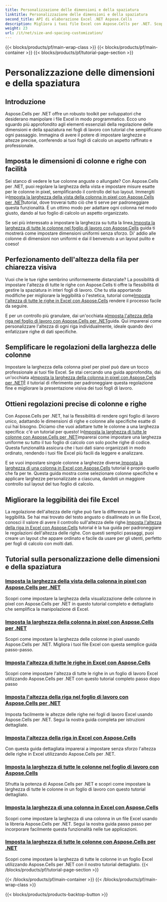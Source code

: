 ```yaml
---
title: Personalizzazione delle dimensioni e della spaziatura
linktitle: Personalizzazione delle dimensioni e della spaziatura
second_title: API di elaborazione Excel .NET Aspose.Cells
description: Migliora i tuoi file Excel con Aspose.Cells per .NET. Scopri tutorial facili da seguire per personalizzare dimensioni e spaziatura, impostando senza sforzo larghezze di colonna e altezze di riga.
weight: 23
url: /it/net/size-and-spacing-customization/
---
```


{{< blocks/products/pf/main-wrap-class >}}
{{< blocks/products/pf/main-container >}}
{{< blocks/products/pf/tutorial-page-section >}}

# Personalizzazione delle dimensioni e della spaziatura

## Introduzione

Aspose.Cells per .NET offre un robusto toolkit per sviluppatori che desiderano manipolare i file Excel in modo programmatico. Ecco uno sguardo più approfondito agli elementi essenziali della regolazione delle dimensioni e della spaziatura nei fogli di lavoro con tutorial che semplificano ogni passaggio. Immagina di avere il potere di impostare larghezze e altezze precise, conferendo ai tuoi fogli di calcolo un aspetto raffinato e professionale.

## Imposta le dimensioni di colonne e righe con facilità

 Sei stanco di vedere le tue colonne anguste o allungate? Con Aspose.Cells per .NET, puoi regolare la larghezza della vista e impostare misure esatte per le colonne in pixel, semplificando il controllo del tuo layout. Immergiti in[Imposta la larghezza della vista della colonna in pixel con Aspose.Cells per .NET](./setting-column-view-width/)tutorial, dove troverai tutto ciò che ti serve per padroneggiare questa funzionalità. È un ottimo modo per adattare ogni colonna nel modo giusto, dando al tuo foglio di calcolo un aspetto organizzato.

 Se sei più interessato a impostare la larghezza su tutta la linea,[Imposta la larghezza di tutte le colonne nel foglio di lavoro con Aspose.Cells](./setting-width-of-all-columns-in-worksheet/) guida ti mostrerà come impostare dimensioni uniformi senza sforzo. Di' addio alle colonne di dimensioni non uniformi e dai il benvenuto a un layout pulito e coeso!

## Perfezionamento dell'altezza della fila per chiarezza visiva

 Vuoi che le tue righe sembrino uniformemente distanziate? La possibilità di impostare l'altezza di tutte le righe con Aspose.Cells ti offre la flessibilità di gestire la spaziatura in interi fogli di lavoro. Che tu stia apportando modifiche per migliorare la leggibilità o l'estetica, tutorial come[Imposta l'altezza di tutte le righe in Excel con Aspose.Cells](./setting-height-of-all-rows/) rendere il processo facile da seguire.

 E per un controllo più granulare, dai un'occhiata a[Imposta l'altezza della riga nel foglio di lavoro con Aspose.Cells per .NET](./setting-height-of-all-rows-in-worksheet/)guida. Qui imparerai come personalizzare l'altezza di ogni riga individualmente, ideale quando devi enfatizzare righe di dati specifiche.

## Semplificare le regolazioni della larghezza delle colonne

 Impostare la larghezza della colonna pixel per pixel può dare un tocco professionale ai tuoi file Excel. Se stai cercando una guida approfondita, dai un'occhiata a[Imposta la larghezza della colonna in pixel con Aspose.Cells per .NET](./setting-column-width/)È il tutorial di riferimento per padroneggiare questa regolazione fine e migliorare la presentazione visiva dei tuoi fogli di lavoro.

## Ottieni regolazioni precise di colonne e righe

 Con Aspose.Cells per .NET, hai la flessibilità di rendere ogni foglio di lavoro unico, adattando le dimensioni di righe e colonne alle specifiche esatte di cui hai bisogno. Diciamo che vuoi adattare tutte le colonne a una larghezza specifica: c'è un tutorial per questo! In[Imposta la larghezza di tutte le colonne con Aspose.Cells per .NET](./setting-width-of-all-columns/)imparerai come impostare una larghezza uniforme su tutto il tuo foglio di calcolo con solo poche righe di codice. Questa funzionalità assicura che i tuoi dati siano organizzati in modo ordinato, rendendo i tuoi file Excel più facili da leggere e analizzare.

 E se vuoi impostare singole colonne a larghezze diverse,[Imposta la larghezza di una colonna in Excel con Aspose.Cells](./setting-width-of-column/) tutorial è proprio quello che fa per te. Questa guida mostra come selezionare colonne specifiche e applicare larghezze personalizzate a ciascuna, dandoti un maggiore controllo sul layout del tuo foglio di calcolo. 

## Migliorare la leggibilità dei file Excel

 La regolazione dell'altezza delle righe può fare la differenza per la leggibilità. Se hai mai trovato del testo angusto o disallineato in un file Excel, conosci il valore di avere il controllo sull'altezza delle righe.[Imposta l'altezza della riga in Excel con Aspose.Cells](./setting-height-of-row/) tutorial è la tua guida per padroneggiare le regolazioni dell'altezza delle righe. Con questi semplici passaggi, puoi creare un layout che appare ordinato e facile da usare per gli utenti, perfetto per fogli di calcolo con molti dati.

## Tutorial sulla personalizzazione delle dimensioni e della spaziatura
### [Imposta la larghezza della vista della colonna in pixel con Aspose.Cells per .NET](./setting-column-view-width/)
Scopri come impostare la larghezza della visualizzazione delle colonne in pixel con Aspose.Cells per .NET in questo tutorial completo e dettagliato che semplifica la manipolazione di Excel.
### [Imposta la larghezza della colonna in pixel con Aspose.Cells per .NET](./setting-column-width/)
Scopri come impostare la larghezza delle colonne in pixel usando Aspose.Cells per .NET. Migliora i tuoi file Excel con questa semplice guida passo-passo.
### [Imposta l'altezza di tutte le righe in Excel con Aspose.Cells](./setting-height-of-all-rows/)
Scopri come impostare l'altezza di tutte le righe in un foglio di lavoro Excel utilizzando Aspose.Cells per .NET con questo tutorial completo passo dopo passo
### [Imposta l'altezza della riga nel foglio di lavoro con Aspose.Cells per .NET](./setting-height-of-all-rows-in-worksheet/)
Imposta facilmente le altezze delle righe nei fogli di lavoro Excel usando Aspose.Cells per .NET. Segui la nostra guida completa per istruzioni dettagliate.
### [Imposta l'altezza della riga in Excel con Aspose.Cells](./setting-height-of-row/)
Con questa guida dettagliata imparerai a impostare senza sforzo l'altezza delle righe in Excel utilizzando Aspose.Cells per .NET.
### [Imposta la larghezza di tutte le colonne nel foglio di lavoro con Aspose.Cells](./setting-width-of-all-columns-in-worksheet/)
Sfrutta la potenza di Aspose.Cells per .NET e scopri come impostare la larghezza di tutte le colonne in un foglio di lavoro con questo tutorial dettagliato.
### [Imposta la larghezza di una colonna in Excel con Aspose.Cells](./setting-width-of-column/)
Scopri come impostare la larghezza di una colonna in un file Excel usando la libreria Aspose.Cells per .NET. Segui la nostra guida passo passo per incorporare facilmente questa funzionalità nelle tue applicazioni.
### [Imposta la larghezza di tutte le colonne con Aspose.Cells per .NET](./setting-width-of-all-columns/)
Scopri come impostare la larghezza di tutte le colonne in un foglio Excel utilizzando Aspose.Cells per .NET con il nostro tutorial dettagliato.
{{< /blocks/products/pf/tutorial-page-section >}}

{{< /blocks/products/pf/main-container >}}
{{< /blocks/products/pf/main-wrap-class >}}

{{< blocks/products/products-backtop-button >}}
